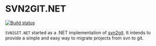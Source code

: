 # SVN2GIT.NET

[![Build status](https://ci.appveyor.com/api/projects/status/g97ep0v2e9qbhemc?svg=true)](https://ci.appveyor.com/project/mazong1123/svn2gitnet)

`SVN2GIT.NET` started as a .NET implementation of [svn2git](https://github.com/nirvdrum/svn2git). It intends to provide a simple and easy way to migrate projects from svn to git.